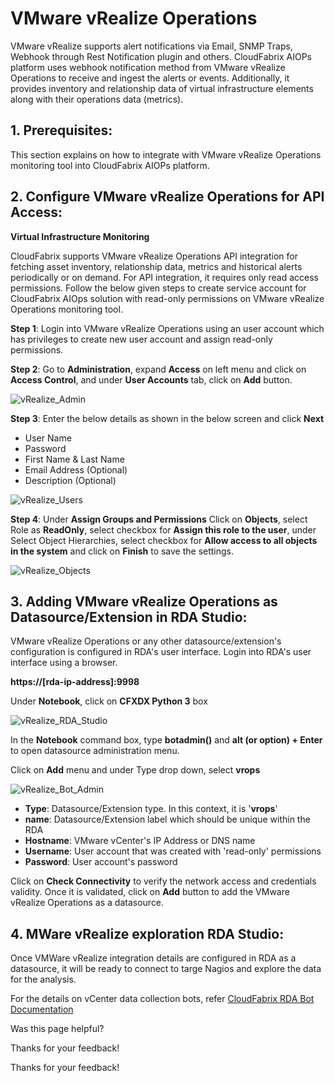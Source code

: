  



# VMware vRealize Operations

VMware vRealize supports alert notifications via Email, SNMP Traps, Webhook through Rest Notification plugin and others. CloudFabrix AIOPs platform uses webhook notification method from VMware vRealize Operations to receive and ingest the alerts or events. Additionally, it provides inventory and relationship data of virtual infrastructure elements along with their operations data (metrics).

## ****1\. Prerequisites:****

This section explains on how to integrate with VMware vRealize Operations monitoring tool into CloudFabrix AIOPs platform.

## ****2\. Configure VMware vRealize Operations for API Access:****

**Virtual Infrastructure Monitoring**

CloudFabrix supports VMware vRealize Operations API integration for fetching asset inventory, relationship data, metrics and historical alerts periodically or on demand. For API integration, it requires only read access permissions. Follow the below given steps to create service account for CloudFabrix AIOps solution with read-only permissions on VMware vRealize Operations monitoring tool.

**Step 1**: Login into VMware vRealize Operations using an user account which has privileges to create new user account and assign read-only permissions.

**Step 2**: Go to **Administration**, expand **Access** on left menu and click on **Access Control**, and under **User Accounts** tab, click on **Add** button.

![vRealize_Admin](https://bot-docs.cloudfabrix.io/images/rda_integrations/vmwarevrealize/vmwarevrealize_administration.png)

**Step 3**: Enter the below details as shown in the below screen and click **Next**

*   User Name
*   Password
*   First Name & Last Name
*   Email Address (Optional)
*   Description (Optional)

![vRealize_Users](https://bot-docs.cloudfabrix.io/images/rda_integrations/vmwarevrealize/vmwarevrealize_user.png)

**Step 4**: Under **Assign Groups and Permissions** Click on **Objects**, select Role as **ReadOnly**, select checkbox for **Assign this role to the user**, under Select Object Hierarchies, select checkbox for **Allow access to all objects in the system** and click on **Finish** to save the settings.

![vRealize_Objects](https://bot-docs.cloudfabrix.io/images/rda_integrations/vmwarevrealize/vmwarevrealize_userobjects.png)

## ****3\. Adding VMware vRealize Operations as Datasource/Extension in RDA Studio:****

VMware vRealize Operations or any other datasource/extension's configuration is configured in RDA's user interface. Login into RDA's user interface using a browser.

**https://\[rda-ip-address\]:9998**

Under **Notebook**, click on **CFXDX Python 3** box

![vRealize_RDA_Studio](https://bot-docs.cloudfabrix.io/images/rda_integrations/vmwarevrealize/vmwarevrealize_python.png)

In the **Notebook** command box, type **botadmin()** and **alt (or option) + Enter** to open datasource administration menu.

Click on **Add** menu and under Type drop down, select **vrops**

![vRealize_Bot_Admin](https://bot-docs.cloudfabrix.io/images/rda_integrations/vmwarevrealize/vmwarevrealize_botadmin.png)

*   **Type**: Datasource/Extension type. In this context, it is '**vrops**'
*   **name**: Datasource/Extension label which should be unique within the RDA
*   **Hostname**: VMware vCenter's IP Address or DNS name
*   **Username**: User account that was created with 'read-only' permissions
*   **Password**: User account's password

Click on **Check Connectivity** to verify the network access and credentials validity. Once it is validated, click on **Add** button to add the VMware vRealize Operations as a datasource.

## ****4\. MWare vRealize exploration RDA Studio:****

Once VMWare vRealize integration details are configured in RDA as a datasource, it will be ready to connect to targe Nagios and explore the data for the analysis.

For the details on vCenter data collection bots, refer [CloudFabrix RDA Bot Documentation](https://bot-docs.cloudfabrix.io/Extensions/extensions_T_Z/#extension-vrops "CloudFabrix RDA Bot Documentation")

Was this page helpful?

Thanks for your feedback!

Thanks for your feedback!